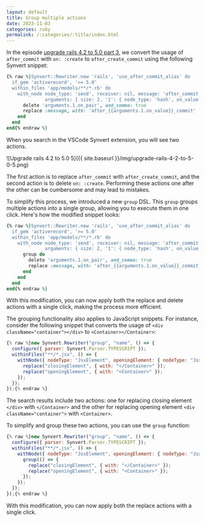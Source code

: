 ```yaml
---
layout: default
title: Group multiple actions
date: 2023-11-03
categories: ruby
permalink: /:categories/:title/index.html
---
```


In the episode [upgrade rails 4.2 to 5.0 part 3](https://synvert.substack.com/p/use-synvert-to-upgrade-rails-4-2-to-5-0-part-3), we convert the usage of `after_commit` with `on: :create` to `after_create_commit` using the following Synvert snippet:

```ruby
{% raw %}Synvert::Rewriter.new 'rails', 'use_after_commit_alias' do
  if_gem 'activerecord', '>= 5.0'
  within_files 'app/models/**/*.rb' do
    with_node node_type: 'send', receiver: nil, message: 'after_commit',
              arguments: { size: 2, '1': { node_type: 'hash', on_value: { in: %i[create update destroy] } } } do
      delete 'arguments.1.on_pair', and_comma: true
      replace :message, with: 'after_{{arguments.1.on_value}}_commit'
    end
  end
end{% endraw %}
```

When you search in the VSCode Synvert extension, you will see two actions.

![Upgrade rails 4.2 to 5.0 5]({{ site.baseurl }}/img/upgrade-rails-4-2-to-5-0-5.png)

The first action is to replace `after_commit` with `after_create_commit`, and the second action is to delete `on: :create`. Performing these actions one after the other can be cumbersome and may lead to mistakes.

To simplify this process, we introduced a new `group` DSL. This `group` groups multiple actions into a single group, allowing you to execute them in one click. Here's how the modified snippet looks:

```ruby
{% raw %}Synvert::Rewriter.new 'rails', 'use_after_commit_alias' do
  if_gem 'activerecord', '>= 5.0'
  within_files 'app/models/**/*.rb' do
    with_node node_type: 'send', receiver: nil, message: 'after_commit',
              arguments: { size: 2, '1': { node_type: 'hash', on_value: { in: %i[create update destroy] } } } do
      group do
        delete 'arguments.1.on_pair', and_comma: true
        replace :message, with: 'after_{{arguments.1.on_value}}_commit'
      end
    end
  end
end{% endraw %}
```

With this modification, you can now apply both the replace and delete actions with a single click, making the process more efficient.

The grouping functionality also applies to JavaScript snippets. For instance, consider the following snippet that converts the usage of `<div className="container"></div>` to `<Container></Container>`:

```javascript
{% raw %}new Synvert.Rewriter("group", "name", () => {
  configure({ parser: Synvert.Parser.TYPESCRIPT });
  withinFiles("**/*.jsx", () => {
    withNode({ nodeType: "JsxElement", openingElement: { nodeType: "JsxOpeningElement", tagName: "div", attributes: { nodeType: "JsxAttributes", properties: { 0: { nodeType: "JsxAttribute", name: "className", initializer: { nodeType: "StringLiteral", text: "container" } }, length: 1 } } }, closingElement: { nodeType: "JsxClosingElement", tagName: "div" } }, () => {
      replace("closingElement", { with: "</Container>" });
      replace("openingElement", { with: "<Container>" });
    });
  });
});{% endraw %}
```

The search results include two actions: one for replacing closing element `</div>` with `</Container>` and the other for replacing opening element `<div className="container">` with `<Container>`.

To simplify and group these two actions, you can use the `group` function:

```javascript
{% raw %}new Synvert.Rewriter("group", "name", () => {
  configure({ parser: Synvert.Parser.TYPESCRIPT });
  withinFiles("**/*.jsx", () => {
    withNode({ nodeType: "JsxElement", openingElement: { nodeType: "JsxOpeningElement", tagName: "div", attributes: { nodeType: "JsxAttributes", properties: { 0: { nodeType: "JsxAttribute", name: "className", initializer: { nodeType: "StringLiteral", text: "container" } }, length: 1 } } }, closingElement: { nodeType: "JsxClosingElement", tagName: "div" } }, () => {
      group(() => {
        replace("closingElement", { with: "</Container>" });
        replace("openingElement", { with: "<Container>" });
      });
    });
  });
});{% endraw %}
```

With this modification, you can now apply both the replace actions with a single click.
